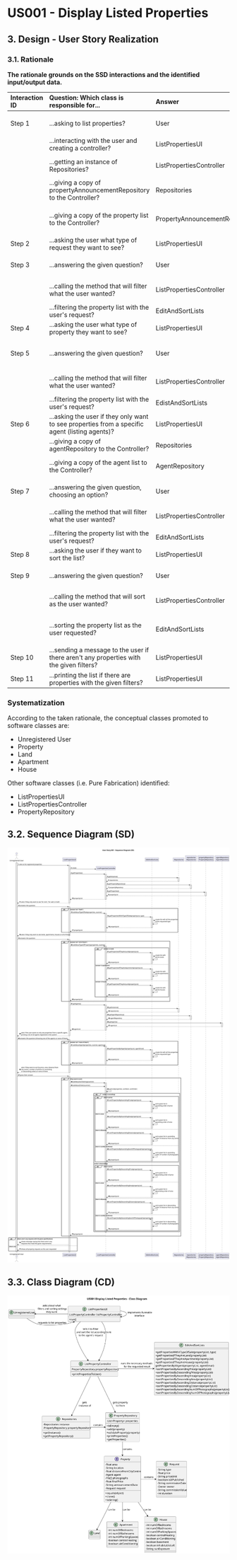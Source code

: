 # US001 - Display Listed Properties

## 3. Design - User Story Realization

### 3.1. Rationale

**The rationale grounds on the SSD interactions and the identified input/output data.**

| Interaction ID | Question: Which class is responsible for...                                                           | Answer                         | Justification (with patterns)                                                                              |
|:---------------|:------------------------------------------------------------------------------------------------------|:-------------------------------|:-----------------------------------------------------------------------------------------------------------|
| Step 1  		     | ...asking to list properties?                                                                         | User                           | The user (registered or not) is the one requesting to list all properties.                                 |
| 		             | ...interacting with the user and creating a controller?                                               | ListPropertiesUI               | The UI will be the bridge between the user and the controller.                                             |
|                | ...getting an instance of Repositories?                                                               | ListPropertiesController       | The Controller is the bridge between the UI and the repositories.                                          |
| 		             | ...giving a copy of propertyAnnouncementRepository to the Controller?							                                      | Repositories                   | Repositories stores information about all kinds of repositories.                                           |
| 		             | ...giving a copy of the property list to the Controller?							                                       | PropertyAnnouncementRepository | The PropertyAnnouncementRepository stores a list of all properties on the system (and their requests).     |
| Step 2  		     | ...asking the user what type of request they want to see?							                                      | ListPropertiesUI               | The UI is responsible for interacting with the user.                                                       |
| Step 3  		     | ...answering the given question?							                                                               | User                           | The user is the one that chooses what type of requests they wants listed.                                  |
| 		             | ...calling the method that will filter what the user wanted?							                                   | ListPropertiesController       | The Controller is the bridge between the UI and the rest of the software.                                  |
| 		             | ...filtering the property list with the user's request?							                                        | EditAndSortLists               | EditAndSortLists will change a given list, filtering its items.                                            |
| Step 4  		     | ...asking the user what type of property they want to see?							                                     | ListPropertiesUI               | The UI is responsible for interacting with the user.                                                       |
| Step 5  		     | ...answering the given question?							                                                               | User                           | The user is the one that chooses what type of properties (land, apartment or house) they wants listed.     |
| 		             | ...calling the method that will filter what the user wanted?							                                   | ListPropertiesController       | The Controller is the bridge between the UI and the rest of the software.                                  |
| 		             | ...filtering the property list with the user's request?							                                        | EdistAndSortLists              | EditAndSortLists will change a given list, filtering its items.                                            |
| Step 6  		     | ...asking the user if they only want to see properties from a specific agent (listing agents)?							 | ListPropertiesUI               | The UI is responsible for interacting with the user.                                                       |
| 		             | ...giving a copy of agentRepository to the Controller?							                                         | Repositories                   | Repositories stores information about all kinds of repositories.                                           |
| 		             | ...giving a copy of the agent list to the Controller?							                                          | AgentRepository                | The AgentRepository stores a list of all agents on the system along with their data.                       |
| Step 7  		     | ...answering the given question, choosing an option?							                                           | User                           | The user is the one that chooses what agent they want to list properties from.                             |
| 		             | ...calling the method that will filter what the user wanted?							                                   | ListPropertiesController       | The Controller is the bridge between the UI and the rest of the software.                                  |
| 		             | ...filtering the property list with the user's request?							                                        | EditAndSortLists               | EditAndSortLists will change a given list, filtering its items.                                            |
| Step 8  		     | ...asking the user if they want to sort the list?							                                              | ListPropertiesUI               | The UI is responsible for interacting with the user.                                                       |
| Step 9  		     | ...answering the given question?							                                                               | User                           | The user is the one that chooses in what order they wants to see the list.                                 |
| 		             | ...calling the method that will sort as the user wanted?							                                       | ListPropertiesController       | The Controller is the bridge between the UI and the rest of the software.                                  |
| 		             | ...sorting the property list as the user requested?							                                            | EditAndSortLists               | EditAndSortLists will change a given list, sorting in ascending or descending order of a certain criteria. |
| Step 10  		    | ...sending a message to the user if there aren't any properties with the given filters?							        | ListPropertiesUI               | The UI is responsible for interacting with the user.                                                       |
| Step 11  		    | ...printing the list if there are properties with the given filters?							                           | ListPropertiesUI               | The UI is responsible for showing the list of properties to the user.                                      |


### Systematization ##

According to the taken rationale, the conceptual classes promoted to software classes are:

* Unregistered User
* Property
* Land
* Apartment
* House

Other software classes (i.e. Pure Fabrication) identified:
* ListPropertiesUI
* ListPropertiesController
* PropertyRepository

## 3.2. Sequence Diagram (SD)

![US001-SD](svg/US001-SD.svg)

## 3.3. Class Diagram (CD)

![US001-CD](svg/US001-CD.svg)
